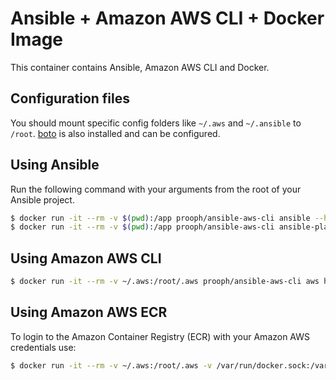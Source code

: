 # Ansible + Amazon AWS CLI + Docker Image
This container contains Ansible, Amazon AWS CLI and Docker.

## Configuration files
You should mount specific config folders like `~/.aws` and `~/.ansible` to `/root`. 
[boto](http://boto.cloudhackers.com/en/latest/getting_started.html) is also installed and can be configured.

## Using Ansible
Run the following command with your arguments from the root of your Ansible project.

```bash
$ docker run -it --rm -v $(pwd):/app prooph/ansible-aws-cli ansible --help
$ docker run -it --rm -v $(pwd):/app prooph/ansible-aws-cli ansible-playbook --help
```

## Using Amazon AWS CLI

```bash
$ docker run -it --rm -v ~/.aws:/root/.aws prooph/ansible-aws-cli aws help
```

## Using Amazon AWS ECR
To login to the Amazon Container Registry (ECR) with your Amazon AWS credentials use:

```bash
$ docker run -it --rm -v ~/.aws:/root/.aws -v /var/run/docker.sock:/var/run/docker.sock prooph/ansible-aws-cli aws ecr get-login --region eu-central-1 | tr -d '\r\n' | xargs xargs
```

